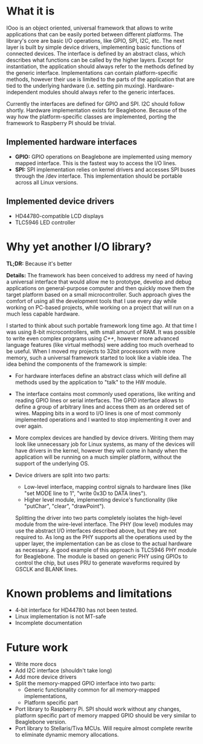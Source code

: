What it is
==========

IOoo is an object oriented, universal framework that allows to write applications that can be easily ported between different platforms. The library's core are basic I/O operations, like GPIO, SPI, I2C, etc. The next layer is built by simple device drivers, implementing basic functions of connected devices. The interface is defined by an abstract class, which describes what functions can be called by the higher layers. Except for instantiation, the application should always refer to the methods defined by the generic interface. Implementations can contain platform-specific methods, however their use is limited to the parts of the application that are tied to the underlying hardware (i.e. setting pin muxing). Hardware-independent modules should always refer to the generic interfaces. 

Currently the interfaces are defined for GPIO and SPI. I2C should follow shortly. Hardware implementation exists for Beaglebone. Because of the way how the platform-specific classes are implemented, porting the framework to Raspberry PI should be trivial.

Implemented hardware interfaces
-------------------
  - __GPIO:__ GPIO operations on Beaglebone are implemented using memory mapped interface. This is the fastest way to access the I/O lines.
  - __SPI:__ SPI implementation relies on kernel drivers and accesses SPI buses through the /dev interface. This implementation should be portable across all Linux versions.

Implemented device drivers
----------------
  - HD44780-compatible LCD displays
  - TLC5946 LED controller

Why yet another I/O library?
============
__TL;DR:__ Because it's better

__Details:__ The framework has been conceived to address my need of having a universal interface that would allow me to prototype, develop and debug applications on general-purpose computer and then quickly move them the target platform based on a small microcontroller. Such approach gives the comfort of using all the development tools that I use every day while working on PC-based projects, while working on a project that will run on a much less capable hardware. 

I started to think about such portable framework long time ago. At that time I was using 8-bit microcontrollers, with small amount of RAM. It was possible to write even complex programs using *C++*, however more advanced language features (like virtual methods) were adding too much overhead to be useful. When I moved my projects to 32bit processors with more memory, such a universal framework started to look like a viable idea.
The idea behind the components of the framework is simple: 
- For hardware interfaces define an abstract class which will define all methods used by the application to "talk" to the HW module.
- The interface contains most commonly used operations, like writing and reading GPIO lines or serial interfaces. The GPIO interface allows to define a group of arbitrary lines and access them as an ordered set of wires. Mapping bits in a word to I/O lines is one of most commonly implemented operations and I wanted to stop implementing it over and over again.
- More complex devices are handled by device drivers. Writing them may look like unnecessary job for Linux systems, as many of the devices will have drivers in the kernel, however they will come in handy when the application will be running on a much simpler platform, without the support of the underlying OS.
- Device drivers are split into two parts:
    - Low-level interface, mapping control signals to hardware lines (like "set MODE line to 1", "write 0x3D to DATA lines").
    - Higher level module, implementing device's functionality (like "putChar", "clear", "drawPoint").

  Splitting the driver into two parts  completely isolates the high-level module from the wire-level interface. The PHY (low level) modules may use the abstract I/O interfaces described above, but they are not required to. As long as the PHY supports all the operations used by the upper layer, the implementation can be as close to the actual hardware as necessary. A good example of this approach is TLC5946 PHY module for Beaglebone. The module is based on generic PHY using GPIOs to control the chip, but uses PRU to generate waveforms required by GSCLK and BLANK lines.

Known problems and limitations
===============
- 4-bit interface for HD44780 has not been tested.
- Linux implementation is not MT-safe
- Incomplete documentation

Future work
========
- Write more docs
- Add I2C interface (shouldn't take long)
- Add more device drivers
- Split the memory-mapped GPIO interface into two parts: 
    - Generic functionality common for all memory-mapped implementations,
    - Platform specific part
- Port library to Raspberry Pi. SPI should work without any changes, platform specific part of memory mapped GPIO should be very similar to Beaglebone version.
- Port library to Stellaris/Tiva MCUs. Will require almost complete rewrite to eliminate dynamic memory allocations.
    
